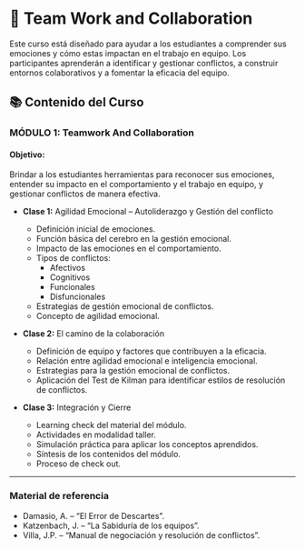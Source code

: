 # 🤝 Team Work and Collaboration

Este curso está diseñado para ayudar a los estudiantes a comprender sus emociones y cómo estas impactan en el trabajo en equipo. Los participantes aprenderán a identificar y gestionar conflictos, a construir entornos colaborativos y a fomentar la eficacia del equipo.

## 📚 Contenido del Curso

### **MÓDULO 1: Teamwork And Collaboration**
#### Objetivo:
Brindar a los estudiantes herramientas para reconocer sus emociones, entender su impacto en el comportamiento y el trabajo en equipo, y gestionar conflictos de manera efectiva.

- **Clase 1:** Agilidad Emocional – Autoliderazgo y Gestión del conflicto
  - Definición inicial de emociones.
  - Función básica del cerebro en la gestión emocional.
  - Impacto de las emociones en el comportamiento.
  - Tipos de conflictos: 
    - Afectivos
    - Cognitivos
    - Funcionales
    - Disfuncionales
  - Estrategias de gestión emocional de conflictos.
  - Concepto de agilidad emocional.

- **Clase 2:** El camino de la colaboración
  - Definición de equipo y factores que contribuyen a la eficacia.
  - Relación entre agilidad emocional e inteligencia emocional.
  - Estrategias para la gestión emocional de conflictos.
  - Aplicación del Test de Kilman para identificar estilos de resolución de conflictos.

- **Clase 3:** Integración y Cierre
  - Learning check del material del módulo.
  - Actividades en modalidad taller.
  - Simulación práctica para aplicar los conceptos aprendidos.
  - Síntesis de los contenidos del módulo.
  - Proceso de check out.

---

### **Material de referencia**
- Damasio, A. – “El Error de Descartes”.
- Katzenbach, J. – “La Sabiduría de los equipos”.
- Villa, J.P. – “Manual de negociación y resolución de conflictos”.
